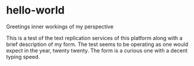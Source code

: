 # hello-world
Greetings inner workings of my perspective

This is a test of the text replication services of this platform along with a brief description of my form. The test seems to be operating as one would expect in the year, twenty twenty. The form is a curious one with a decent typing speed. 
